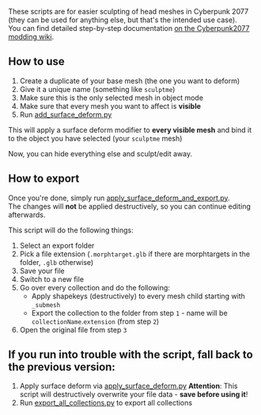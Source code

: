 These scripts are for easier sculpting of head meshes in Cyberpunk 2077 (they can be used for anything else, but that's the intended use case).  
You can find detailed step-by-step documentation [on the Cyberpunk2077 modding wiki](https://wiki.redmodding.org/cyberpunk-2077-modding/modding-guides/npcs/a-new-head-for-v#step-2-sculpting-prep).  

## How to use

1. Create a duplicate of your base mesh (the one you want to deform)
2. Give it a unique name (something like `sculptme`)
3. Make sure this is the only selected mesh in object mode
4. Make sure that every mesh you want to affect is **visible**
5. Run [add_surface_deform.py](https://github.com/manavortex/cyberpunk2077/python/sculpting_convenience/surface_deform/add_surface_deform.py)

This will apply a surface deform modifier to **every visible mesh** and bind it to the object you have selected (your `sculptme` mesh)

Now, you can hide everything else and sculpt/edit away.

## How to export

Once you're done, simply run [apply_surface_deform_and_export.py](https://github.com/manavortex/cyberpunk2077/python/sculpting_convenience/surface_deform/apply_surface_deform_and_export.py).  
The changes will **not** be applied destructively, so you can continue editing afterwards.

This script will do the following things:
1. Select an export folder
2. Pick a file extension (`.morphtarget.glb` if there are morphtargets in the folder, `.glb` otherwise)
3. Save your file
4. Switch to a new file
5. Go over every collection and do the following:
   - Apply shapekeys (destructively) to every mesh child starting with `_submesh`
   - Export the collection to the folder from step `1` - name will be `collectionName`.`extension` (from step `2`)
8. Open the original file from step `3`

## If you run into trouble with the script, fall back to the previous version: 
1. Apply surface deform via [apply_surface_deform.py](https://github.com/manavortex/cyberpunk2077/python/sculpting_convenience/surface_deform/apply_surface_deform.py)
  **Attention**: This script will destructively overwrite your file data - **save before using it**!
2. Run [export_all_collections.py](https://github.com/manavortex/cyberpunk2077/blob/master/python/export_all_collections.py) to export all collections
